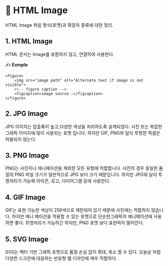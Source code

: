 # 📄 HTML Image

HTML Image 파일 형식\(포맷\)과 확장자 종류에 대한 정리.

## 1. HTML Image

HTML 문서는 Image를 포함하지 않고, 연결하여 사용한다.

✍ **Exmple**

```markup
<figure>
    <img src="image path" alt="Alternate text if image is not visible">
    <!-- figure caption -->
    <figcaption>image source :</figcaption>
</figure>
```

## 2. JPG Image 

JPG 이미지는 압출륙이 높고,다양한 색상을 처리하도록 설계되었다. 사진 또는 복잡한 그래픽 이미지에 많이 사용되는 포멧 입니다. 하지만 GIF, PNG와 달리 투명한 픽셀은 허용되지 않는다.



## 3. PNG Image

PNG는 사진이나 애니메이션을 제외한 모든 유형에 적합합니다. 사진의 경우 동일한 품질의 PNG 파일 크기가 일반적으로 JPG 보다 크기 때문입니다. 하지만 JPG와 달리 투명처리가 가능해 아이콘, 로고, 다이어그램 등에 사용한다.

## 4. GIF Image

GIF는 표현 가능한 색상이 256색으로 제한되어 있기 때문에 사진에는 적합하지 않습니다. 하지만 애니 메이션을 적용할 수 있는 포멧으로 단순한그래픽의 애니메이션에 사용하면 좋다. 투명처리가 가능하긴 하지만, PNG 포멧 보다 표현력이 떨어진다.

## 5. SVG Image

SVG는 벡터 기반 그래픽 포멧으로 품질 손실 없이 확대, 축소 할 수 있다. 오늘날 처럼 다양한 스크린에 대응하는 반응형 웹 디자인에 매우 적합하다.

